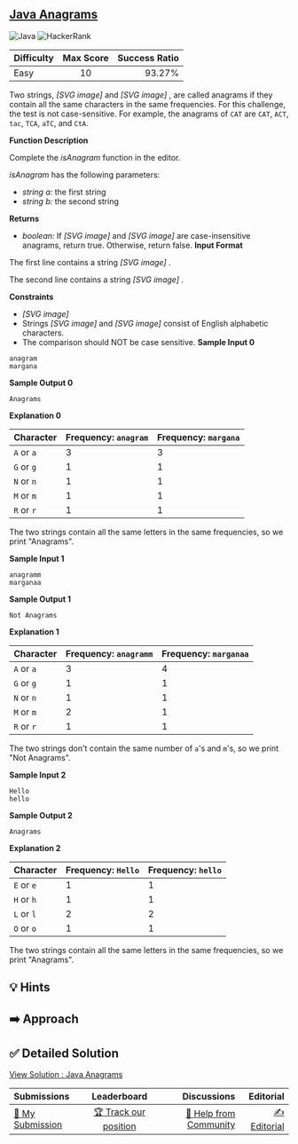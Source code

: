## [Java Anagrams](https://www.hackerrank.com/challenges/java-anagrams)

![Java](https://img.shields.io/badge/java-%23ED8B00.svg?style=for-the-badge&logo=openjdk&logoColor=white) ![HackerRank](https://img.shields.io/badge/-Hackerrank-2EC866?style=for-the-badge&logo=HackerRank&logoColor=white)

| Difficulty | Max Score | Success Ratio |
|:-----------|:------------:|------------:|
| Easy       | 10      | 93.27%        |

Two strings,  *[SVG image]*  and  *[SVG image]* , are called anagrams if they contain all the same characters in the same frequencies. For this challenge, the test is not case\-sensitive. For example, the anagrams of `CAT` are `CAT`, `ACT`, `tac`, `TCA`, `aTC`, and `CtA`.


**Function Description** 


Complete the *isAnagram* function in the editor. 


*isAnagram* has the following parameters: 


* *string a:* the first string
* *string b:* the second string


**Returns** 


* *boolean:* If  *[SVG image]*  and  *[SVG image]*  are case\-insensitive anagrams, return true. Otherwise, return false.
**Input Format**

The first line contains a string  *[SVG image]* .   

The second line contains a string  *[SVG image]* .

**Constraints**

* *[SVG image]*
* Strings  *[SVG image]*  and  *[SVG image]*  consist of English alphabetic characters.
* The comparison should NOT be case sensitive.
**Sample Input 0**


```
anagram
margana

```

**Sample Output 0**


```
Anagrams

```

**Explanation 0**



| Character | Frequency: `anagram` | Frequency: `margana` |
| --- | --- | --- |
| `A` or `a` | 3 | 3 |
| `G` or `g` | 1 | 1 |
| `N` or `n` | 1 | 1 |
| `M` or `m` | 1 | 1 |
| `R` or `r` | 1 | 1 |


The two strings contain all the same letters in the same frequencies, so we print "Anagrams".

**Sample Input 1**


```
anagramm
marganaa

```

**Sample Output 1**


```
Not Anagrams

```

**Explanation 1**



| Character | Frequency: `anagramm` | Frequency: `marganaa` |
| --- | --- | --- |
| `A` or `a` | 3 | 4 |
| `G` or `g` | 1 | 1 |
| `N` or `n` | 1 | 1 |
| `M` or `m` | 2 | 1 |
| `R` or `r` | 1 | 1 |


The two strings don't contain the same number of `a`'s and `m`'s, so we print "Not Anagrams".

**Sample Input 2**


```
Hello
hello

```

**Sample Output 2**


```
Anagrams

```

**Explanation 2**



| Character | Frequency: `Hello` | Frequency: `hello` |
| --- | --- | --- |
| `E` or `e` | 1 | 1 |
| `H` or `h` | 1 | 1 |
| `L` or `l` | 2 | 2 |
| `O` or `o` | 1 | 1 |


The two strings contain all the same letters in the same frequencies, so we print "Anagrams".


## 💡 Hints 

## ➡️ Approach 

## ✅ Detailed Solution
[View Solution : Java Anagrams](./Solution.java)

| Submissions | Leaderboard| Discussions | Editorial |
|:-----------|:------------:|------------:|------------:|
| [📝 My Submission](https://www.hackerrank.com/challenges/java-anagrams/submissions) | [🏆 Track our position](https://www.hackerrank.com/challenges/java-anagrams/leaderboard) | [🤔 Help from Community](https://www.hackerrank.com/challenges/java-anagrams/forum) | [✍️ Editorial](https://www.hackerrank.com/challenges/java-anagrams/editorial) |

